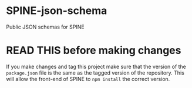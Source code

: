 # SPINE-json-schema
Public JSON schemas for SPINE


# READ THIS before making changes
If you make changes and tag this project make sure that the version of the ```package.json``` file is the same as the tagged version of the repository. This will allow the front-end of SPINE to ```npm install``` the correct version.
